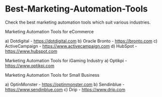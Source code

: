 # Best-Marketing-Automation-Tools
Check the best marketing automation tools which suit various industries.

Marketing Automation Tools  for eCommerce

 a)  Dotdigital - https://dotdigital.com
b) Oracle Bronto - https://bronto.com
c) ActiveCampaign - https://www.activecampaign.com
d) HubSpot - https://www.hubspot.com

Marketing Automation Tools  for iGaming Industry
a) Optikpi - https://www.optikpi.com

Marketing Automation Tools  for Small Business

a) OptinMonster - https://optinmonster.com
b) Sendinblue - https://www.sendinblue.com
c) Drip - https://www.drip.com

